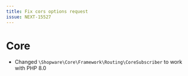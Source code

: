```yaml
---
title: Fix cors options request
issue: NEXT-15527
---
```

# Core
* Changed `\Shopware\Core\Framework\Routing\CoreSubscriber` to work with PHP 8.0
